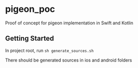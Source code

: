 # pigeon_poc

Proof of concept for pigeon implementation in Swift and Kotlin

## Getting Started

In project root, run `sh generate_sources.sh`

There should be generated sources in ios and android folders

